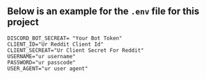 ## Below is an example for the `.env` file for this project

```
DISCORD_BOT_SECREAT= "Your Bot Token"
CLIENT_ID="Ur Reddit Client Id"
CLIENT_SECREAT="Ur Client Secret For Reddit"
USERNAME="ur username"
PASSWORD="ur passcode"
USER_AGENT="ur user agent"
```